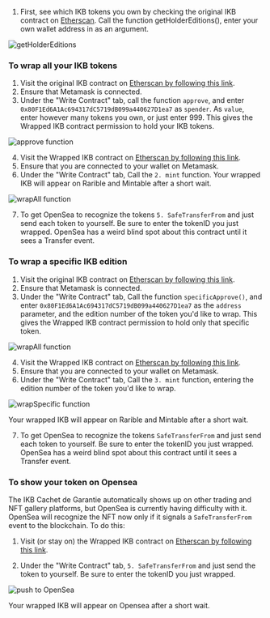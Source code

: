 1. First, see which IKB tokens you own by checking the original IKB contract on [Etherscan](https://etherscan.io/address/0x88ae96845e157558ef59e9ff90e766e22e480390#readContract). Call the function getHolderEditions(), enter your own wallet address in as an argument.

![getHolderEditions](https://chan.gallery/assets/getHolderEditions.png)


### To wrap all your IKB tokens

1. Visit the original IKB contract on [Etherscan by following this link](https://etherscan.io/address/0x88ae96845e157558ef59e9ff90e766e22e480390#readContract).
2. Ensure that Metamask is connected.
3. Under the "Write Contract" tab, call the function `approve`, and enter `0x80F1Ed6A1Ac694317dC5719dB099a440627D1ea7` as `spender`. As `value`, enter however many tokens you own, or just enter 999. This gives the Wrapped IKB contract permission to hold your IKB tokens.  

![approve function](https://chan.gallery/assets/approveNew.png)  

4. Visit the Wrapped IKB contract on [Etherscan by following this link](https://etherscan.io/address/0x80f1ed6a1ac694317dc5719db099a440627d1ea7#writeContract).
5. Ensure that you are connected to your wallet on Metamask.
6. Under the "Write Contract" tab, Call the `2. mint` function. Your wrapped IKB will appear on Rarible and Mintable after a short wait. 

![wrapAll function](https://chan.gallery/assets/2_mint.png)  

7. To get OpenSea to recognize the tokens `5. SafeTransferFrom` and just send each token to yourself. Be sure to enter the tokenID you just wrapped. OpenSea has a weird blind spot about this contract until it sees a Transfer event.




### To wrap a specific IKB edition

1. Visit the original IKB contract on [Etherscan by following this link](https://etherscan.io/address/0x88ae96845e157558ef59e9ff90e766e22e480390#readContract).
2. Ensure that Metamask is connected.
3. Under the "Write Contract" tab, Call the function `specificApprove()`, and enter `0x80F1Ed6A1Ac694317dC5719dB099a440627D1ea7` as the `address` parameter, and the edition number of the token you'd like to wrap. This gives the Wrapped IKB contract permission to hold only that specific token.

![wrapAll function](https://chan.gallery/assets/specificApproveNew.png)  

4. Visit the Wrapped IKB contract on [Etherscan by following this link](https://etherscan.io/address/0x80f1ed6a1ac694317dc5719db099a440627d1ea7#writeContract).
5. Ensure that you are connected to your wallet on Metamask.
6. Under the "Write Contract" tab, Call the `3. mint` function, entering the edition number of the token you'd like to wrap.

![wrapSpecific function](https://chan.gallery/assets/3_mint.png) 

Your wrapped IKB will appear on Rarible and Mintable after a short wait.

7. To get OpenSea to recognize the tokens `SafeTransferFrom` and just send each token to yourself. Be sure to enter the tokenID you just wrapped. OpenSea has a weird blind spot about this contract until it sees a Transfer event.

### To show your token on Opensea

The IKB Cachet de Garantie automatically shows up on other trading and NFT gallery platforms, but OpenSea is currently having difficulty with it. OpenSea will recognize the NFT now only if it signals a `SafeTransferFrom` event to the blockchain. To do this:

1. Visit (or stay on) the Wrapped IKB contract on [Etherscan by following this link](https://etherscan.io/address/0x80f1ed6a1ac694317dc5719db099a440627d1ea7#writeContract).

2. Under the "Write Contract" tab, `5. SafeTransferFrom` and just send the token to yourself. Be sure to enter the tokenID you just wrapped.

![push to OpenSea](http://chan.gallery/assets/openseaFix.png) 

Your wrapped IKB will appear on Opensea after a short wait. 
